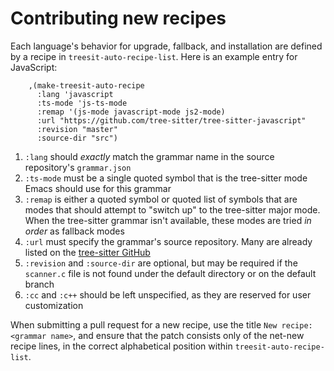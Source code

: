 # Contributing new recipes

Each language's behavior for upgrade, fallback, and installation are defined by
a recipe in `treesit-auto-recipe-list`.  Here is an example entry for
JavaScript:

```elisp
    ,(make-treesit-auto-recipe
      :lang 'javascript
      :ts-mode 'js-ts-mode
      :remap '(js-mode javascript-mode js2-mode)
      :url "https://github.com/tree-sitter/tree-sitter-javascript"
      :revision "master"
      :source-dir "src")
```

1. `:lang` should *exactly* match the grammar name in the source repository's
   `grammar.json`
2. `:ts-mode` must be a single quoted symbol that is the tree-sitter mode Emacs
   should use for this grammar
3. `:remap` is either a quoted symbol or quoted list of symbols that are modes
   that should attempt to "switch up" to the tree-sitter major mode.  When the
   tree-sitter grammar isn't available, these modes are tried *in order* as
   fallback modes
4. `:url` must specify the grammar's source repository.  Many are already listed
   on the [tree-sitter GitHub](https://github.com/tree-sitter)
5. `:revision` and `:source-dir` are optional, but may be required if the
   `scanner.c` file is not found under the default directory or on the default
   branch
6. `:cc` and `:c++` should be left unspecified, as they are reserved for user
   customization

When submitting a pull request for a new recipe, use the title `New recipe:
<grammar name>`, and ensure that the patch consists only of the net-new recipe
lines, in the correct alphabetical position within `treesit-auto-recipe-list`.
